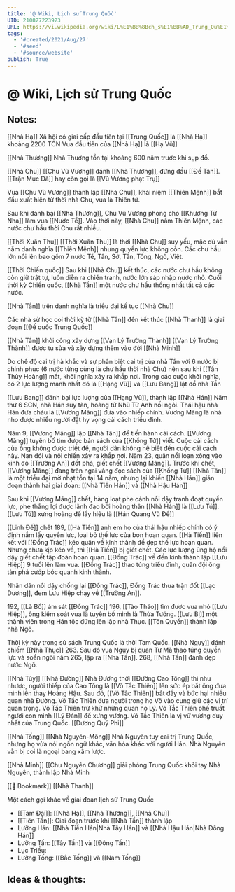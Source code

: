 ```yaml
---
title: '@ Wiki, Lịch sử Trung Quốc'
UID: 210827223923
URL: https://vi.wikipedia.org/wiki/L%E1%BB%8Bch_s%E1%BB%AD_Trung_Qu%E1%BB%91c
tags:
  - '#created/2021/Aug/27'
  - '#seed'
  - '#source/website'
publish: True
---
```

# @ Wiki, Lịch sử Trung Quốc

## Notes:

[[Nhà Hạ]]
Xã hội có giai cấp đầu tiên tại [[Trung Quốc]] là [[Nhà Hạ]] khoảng 2200 TCN
Vua đầu tiên của [[Nhà Hạ]] là [[Hạ Vũ]]

[[Nhà Thương]]
Nhà Thương tồn tại khoảng 600 năm trước khi sụp đổ.

[[Nhà Chu]]
[[Chu Vũ Vương]] đánh [[Nhà Thương]], đứng đầu [[Đế Tân]]. [[Trận Mục Dã]] hay còn gọi là [[Vũ Vương phạt Trụ]]

Vua [[Chu Vũ Vương]] thành lập [[Nhà Chu]], khái niệm [[Thiên Mệnh]] bắt đầu xuất hiện từ thời nhà Chu, vua là Thiên tử. 

Sau khi đánh bại [[Nhà Thương]], Chu Vũ Vương phong cho [[Khương Tử Nha]] làm vua [[Nước Tề]].
Vào thời này, [[Nhà Chu]] nắm Thiên Mệnh, các nước chư hầu thời Chu rất nhiều.

[[Thời Xuân Thu]]
[[Thời Xuân Thu]] là thời [[Nhà Chu]] suy yếu, mặc dù vẫn nắm danh nghĩa [[Thiên Mệnh]] nhưng quyền lực không còn. Các chư hầu lớn nổi lên bao gồm 7 nước Tề, Tấn, Sở, Tần, Tống, Ngô, Việt.

 [[Thời Chiến quốc]]
 Sau khi [[Nhà Chu]] kết thúc, các nước chư hầu không còn giữ trật tự, luôn diễn ra chiến tranh, nước lớn sáp nhập nước nhỏ.
 Cuối thời kỳ Chiến quốc, [[Nhà Tần]] một nước chư hầu thống nhất tất cả các nước.
 
 [[Nhà Tần]] trên danh nghĩa là triều đại kế tục [[Nhà Chu]]
 
 Các nhà sử học coi thời kỳ từ [[Nhà Tần]] đến kết thúc [[Nhà Thanh]] là giai đoạn [[Đế quốc Trung Quốc]]
 
 [[Nhà Tần]] khởi công xây dựng [[Vạn Lý Trường Thành]]
 [[Vạn Lý Trường Thành]] được tu sửa và xây dựng thêm vào đời [[Nhà Minh]]
 
Do chế độ cai trị hà khắc và sự phân biệt cai trị của nhà Tần với 6 nước bị chinh phục (6 nước từng cùng là chư hầu thời nhà Chu) nên sau khi [[Tần Thủy Hoàng]] mất, khởi nghĩa xảy ra khắp nơi. Trong các cuộc khởi nghĩa, có 2 lực lượng mạnh nhất đó là [[Hạng Vũ]] và [[Lưu Bang]] lật đổ nhà Tần

[[Lưu Bang]] đánh bại lực lượng của [[Hạng Vũ]], thành lập [[Nhà Hán]]
Năm thứ 6 SCN, nhà Hán suy tàn, hoàng tử Nhũ Tử Anh nối ngôi. Thái hậu nhà Hán đưa cháu là [[Vương Mãng]] đưa vào nhiếp chính. Vương Mãng là nhà nho được nhiều người đặt hy vọng cải cách triều đình.

Năm 9, [[Vương Mãng]] lập [[Nhà Tân]] để tiến hành cải cách.
[[Vương Mãng]] tuyên bố tìm được bản sách của [[Khổng Tử]] viết. Cuộc cải cách của ông không được triệt để, người dân không hề biết đến cuộc cải cách này. Nạn đói và nội chiến xảy ra khắp nơi. 
Năm 23, quân nổi loạn xông vào kinh đô [[Trường An]] đốt phá, giết chết [[Vương Mãng]]. Trước khi chết, [[Vương Mãng]] đang trên ngai vàng đọc sách của [[Khổng Tử]]
[[Nhà Tân]] là một triều đại mờ nhạt tồn tại 14 năm, nhưng lại khiến [[Nhà Hán]] gián đoạn thành hai giai đoạn: [[Nhà Tiền Hán]] và [[Nhà Hậu Hán]]

Sau khi [[Vương Mãng]] chết, hàng loạt phe cánh nổi dậy tranh đoạt quyền lực, phe thắng lợi được lãnh đạo bởi hoàng thân [[Nhà Hán]] là [[Lưu Tú]]. [[Lưu Tú]] xưng hoàng đế lấy hiệu là [[Hán Quang Vũ Đế]]

[[Linh Đế]] chết 189, [[Hà Tiến]] anh em họ của thái hậu nhiếp chính có ý định nắm lấy quyền lực, loại bỏ thế lực của bọn hoạn quan.
[[Hà Tiến]] liên kết với [[Đổng Trác]] kéo quân về kinh thành để dẹp thế lực hoạn quan. Nhưng chưa kịp kéo về, thì [[Hà Tiến]] bị giết chết. Các lực lượng ủng hộ nổi dậy giết chết tập đoàn hoạn quạn.
[[Đổng Trác]] về đến kinh thành lập [[Lưu Hiệp]] 9 tuổi lên làm vua. [[Đổng Trác]] thao túng triều đình, quân đội ông tàn phá cướp bóc quanh kinh thành.

Nhân dân nổi dậy chống lại [[Đổng Trác]], Đổng Trác thua trận đốt [[Lạc Dương]], đem Lưu Hiệp chạy về [[Trường An]].

192, [[Lã Bố]] ám sát [[Đổng Trác]]
196, [[Tào Tháo]] tìm được vua nhỏ [[Lưu Hiệp]], ông kiểm soát vua là tuyên bố mình là Thừa Tướng.
[[Lưu Bị]] một thành viên trong Hán tộc đứng lên lập nhà Thục. [[Tôn Quyền]] thành lập nhà Ngô. 

Thời kỳ này trong sử sách Trung Quốc là thời Tam Quốc.
[[Nhà Ngụy]] đánh chiếm [[Nhà Thục]] 263. Sau đó vua Ngụy bị quan Tư Mã thao túng quyền lực và soắn ngôi năm 265, lập ra [[Nhà Tấn]].
268, [[Nhà Tấn]] đánh dẹp nước Ngô.


[[Nhà Tùy]]
[[Nhà Đường]]
Nhà Đường thời [[Đường Cao Tông]] thì nhu nhược, người thiếp của Cao Tông là [[Võ Tắc Thiên]] lên sức ép bắt ông đưa mình lên thay Hoàng Hậu. Sau đó, [[Võ Tắc Thiên]] bắt đầy và bức hại nhiều quan nhà Đường. Võ Tắc Thiên đưa người trong họ Võ vào cung giữ các vị trí quan trọng. Võ Tắc Thiên trừ khử những quan họ Lý. Võ Tắc Thiên phế truất người con mình [[Lý Đán]] để xưng vương.
Võ Tắc Thiên là vị vữ vương duy nhất của Trung Quốc.
[[Dương Quý Phi]]

[[Nhà Tống]]
[[Nhà Nguyên-Mông]]
Nhà Nguyên tuy cai trị Trung Quốc, nhưng họ vừa nói ngôn ngữ khác, văn hóa khác với người Hán. Nhà Nguyên vẫn bị coi là ngoại bang xâm lược.

[[Nhà Minh]]
[[Chu Nguyên Chương]] giải phóng Trung Quốc khỏi tay Nhà Nguyên, thành lập Nhà Minh

[[📑 Bookmark]]
[[Nhà Thanh]]

Một cách gọi khác về giai đoạn lịch sử Trung Quốc
- [[Tam Đại]]: [[Nhà Hạ]], [[Nhà Thương]], [[Nhà Chu]]
- [[Tiên Tần]]: Giai đoạn trước khi [[Nhà Tần]] thành lập
- Lưỡng Hán: [[Nhà Tiền Hán|Nhà Tây Hán]] và [[Nhà Hậu Hán|Nhà Đông Hán]]
- Lưỡng Tấn: [[Tây Tấn]] và [[Đông Tấn]]
- Lục Triều:
- Lưỡng Tống: [[Bắc Tống]] và [[Nam Tống]]

## Ideas & thoughts:
